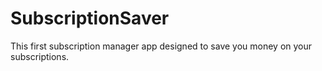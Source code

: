# SubscriptionSaver

This first subscription manager app designed to save you money on your subscriptions.
